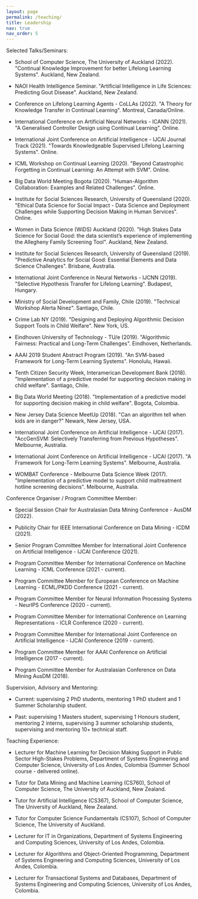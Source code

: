 ```yaml
---
layout: page
permalink: /teaching/
title: Leadership
nav: true
nav_order: 5
---
```


Selected Talks/Seminars:

- School of Computer Science, The University of Auckland (2022). "Continual Knowledge Improvement for better Lifelong Learning Systems". Auckland, New Zealand.

- NAOI Health Intelligence Seminar. "Artificial Intelligence in Life Sciences: Predicting Gout Disease". Auckland, New Zealand.

- Conference on Lifelong Learning Agents - CoLLAs (2022). "A Theory for Knowledge Transfer in Continual Learning". Montreal, Canada/Online.

- International Conference on Artificial Neural Networks - ICANN (2021). "A Generalised Controller Design using Continual Learning". Online.

- International Joint Conference on Artificial Intelligence - IJCAI Journal Track (2021). "Towards Knowledgeable Supervised Lifelong Learning Systems". Online.

- ICML Workshop on Continual Learning (2020). "Beyond Catastrophic Forgetting in Continual Learning: An Attempt with SVM". Online.

- Big Data World Meeting Bogota (2020). "Human-Algorithm Collaboration: Examples and Related Challenges". Online.

- Institute for Social Sciences Research, University of Queensland (2020). "Ethical Data Science for Social Impact - Data Science and Deployment Challenges while Supporting Decision Making in Human Services". Online.

- Women in Data Science (WiDS) Auckland (2020). "High Stakes Data Science for Social Good: the data scientist’s experience of implementing the Allegheny Family Screening Tool". Auckland, New Zealand.

- Institute for Social Sciences Research, University of Queensland (2019). "Predictive Analytics for Social Good: Essential Elements and Data Science Challenges". Brisbane, Australia.

- International Joint Conference in Neural Networks - IJCNN (2019). "Selective Hypothesis Transfer for Lifelong Learning". Budapest, Hungary.

- Ministry of Social Development and Family, Chile (2019). "Technical Workshop Alerta Ninez". Santiago, Chile.

- Crime Lab NY (2019). "Designing and Deploying Algorithmic Decision Support Tools in Child Welfare". New York, US.

- Eindhoven University of Technology - TU/e (2019). "Algorithmic Fairness: Practical and Long-Term Challenges". Eindhoven, Netherlands.

- AAAI 2019 Student Abstract Program (2019). "An SVM-based Framework for Long-Term Learning Systems". Honolulu, Hawaii.

- Tenth Citizen Security Week, Interamerican Development Bank (2018). "Implementation of a predictive model for supporting decision making in child welfare". Santiago, Chile.

- Big Data World Meeting (2018). "Implementation of a predictive model for supporting decision making in child welfare". Bogota, Colombia.

- New Jersey Data Science MeetUp (2018). "Can an algorithm tell when kids are in danger?" Newark, New Jersey, USA.

- International Joint Conference on Artificial Intelligence - IJCAI (2017). "AccGenSVM: Selectively Transferring from Previous Hypotheses". Melbourne, Australia.

- International Joint Conference on Artificial Intelligence - IJCAI (2017). "A Framework for Long-Term Learning Systems". Melbourne, Australia.

- WOMBAT Conference - Melbourne Data Science Week (2017). "Implementation of a predictive model to support child maltreatment hotline screening decisions". Melbourne, Australia.


Conference Organiser / Program Committee Member:
 
- Special Session Chair for Australasian Data Mining Conference - AusDM (2022).

- Publicity Chair for IEEE International Conference on Data Mining - ICDM (2021).

- Senior Program Committee Member for International Joint Conference on Artificial Intelligence - IJCAI Conference (2021).

- Program Committee Member for International Conference on Machine Learning - ICML Conference (2021 - current).

- Program Committee Member for European Conference on Machine Learning - ECML/PKDD Conference (2021 - current).

- Program Committee Member for Neural Information Processing Systems - NeurIPS Conference (2020 - current).

- Program Committee Member for International Conference on Learning Representations - ICLR Conference (2020 - current).

- Program Committee Member for International Joint Conference on Artificial Intelligence - IJCAI Conference (2019 - current).

- Program Committee Member for AAAI Conference on Artificial Intelligence (2017 - current).

- Program Committee Member for Australasian Conference on Data Mining AusDM (2018).


Supervision, Advisory and Mentoring: 

- Current: supervising 2 PhD students, mentoring 1 PhD student and 1 Summer Scholarship student.

- Past: supervising 1 Masters student, supervising 1 Honours student, mentoring 2 interns, supervising 3 summer scholarship students, supervising and mentoring 10+ technical staff.


Teaching Experience:

- Lecturer for Machine Learning for Decision Making Support in Public Sector High-Stakes Problems, Department of Systems Engineering and Computer Science, University of Los Andes, Colombia (Summer School course - delivered online).

- Tutor for Data Mining and Machine Learning (CS760), School of Computer Science, The University of Auckland, New Zealand.

- Tutor for Artificial Intelligence (CS367), School of Computer Science, The University of Auckland, New Zealand.

- Tutor for Computer Science Fundamentals (CS107), School of Computer Science, The University of Auckland.

- Lecturer for IT in Organizations, Department of Systems Engineering and Computing Sciences, University of Los Andes, Colombia. 

- Lecturer for Algorithms and Object-Oriented Programming, Department of Systems Engineering and Computing Sciences, University of Los Andes, Colombia.

- Lecturer for Transactional Systems and Databases, Department of Systems Engineering and Computing Sciences, University of Los Andes, Colombia.
